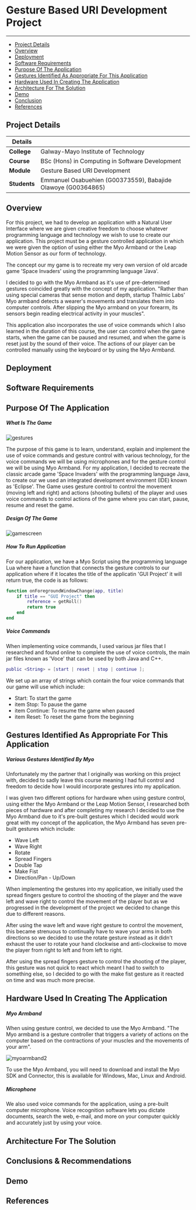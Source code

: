 # Gesture Based URI Development Project
***

* [Project Details](#details)
* [Overview](#overview)
* [Deployment](#deploy)
* [Software Requirements](#req)
* [Purpose Of The Application](#purpose)
* [Gestures Identified As Appropriate For This Application](#idges)
* [Hardware Used In Creating The Application](#hardware)
* [Architecture For The Solution](#arch)
* [Demo](#demo)
* [Conclusion](#con)
* [References](#ref)

## Project Details<a name = "details"></a>

| Details   |     |
| --- | --- |
| **College** | Galway-Mayo Institute of Technology|
| **Course** | BSc (Hons) in Computing in Software Development  |
| **Module** |  Gesture Based URI Development |
| **Students** | Emmanuel Osabuehien (G00373559), Babajide Olawoye (G00364865)|

## Overview<a name = "overview"></a>

For this project, we had to develop an application with a Natural User Interface where we are given creative freedom to choose whatever programming language and technology we wish to use to create our application. This project must be a gesture controlled application in which we were given the option of using either the Myo Armband or the Leap Motion Sensor as our form of technology.

The concept our my game is to recreate my very own version of old arcade game 'Space Invaders' using the programming language 'Java'.

I decided to go with the Myo Armband as it's use of pre-determined gestures coincided greatly with the concept of my application. "Rather than using special cameras that sense motion and depth, startup Thalmic Labs' Myo armband detects a wearer's movements and translates them into computer controls. After slipping the Myo armband on your forearm, its sensors begin reading electrical activity in your muscles".

This application also incorporates the use of voice commands which I also learned in the duration of this course, the user can control when the game starts, when the game can be paused and resumed, and when the game is reset just by the sound of their voice. The actions of our player can be controlled manually using the keyboard or by using the Myo Armband.

## Deployment<a name = "deploy"></a>

## Software Requirements<a name = "req"></a>

## Purpose Of The Application<a name = "purpose"></a>

<h5>What Is The Game</h5>

![gestures](https://user-images.githubusercontent.com/48318649/166834026-4394c098-a2cc-42f1-9e08-7691033895ca.jpg)

The purpose of this game is to learn, understand, explain and implement the use of voice commands and gesture control with various technology, for the voice commands we will be using microphones and for the gesture control we will be using Myo Armband. For my application, I decided to recreate the classic arcade game 'Space Invaders' with the programming language Java, to create our we used an integrated development environment (IDE) known as 'Eclipse'. The Game uses gesture control to control the movement (moving left and right) and actions (shooting bullets) of the player and uses voice commands to control actions of the game where you can start, pause, resume and reset the game.

<h5>Design Of The Game</h5>

![gamescreen](https://user-images.githubusercontent.com/48318649/166834187-d46878e0-9cec-4f3b-8c10-66d3e5123485.png)

<h5>How To Run Application</h5>

For our application, we have a Myo Script using the programming language Lua where have a function that connects the gesture controls to our application where if it locates the title of the applicatin 'GUI Project' it will return true, the code is as follows:

```lua
function onForegroundWindowChange(app, title)
    if title == "GUI Project" then
        reference = getRoll()
        return true
    end 
end
```

<h5>Voice Commands</h5>

When implementing voice commands, I used various jar files that I researched and found online to complete the use of voice controls, the main jar files known as 'Voce' that can be used by both Java and C++.

```lua
public <String> = [start | reset | stop | continue ];
```

We set up an array of strings which contain the four voice commands that our game will use which include:

- Start: To start the game
- item Stop: To pause the game
- item Continue: To resume the game when paused
- item Reset: To reset the game from the beginning

## Gestures Identified As Appropriate For This Application<a name = "idges"></a>

<h5>Various Gestures Identified By Myo</h5>

Unfortunately my the partner that I originally was working on this project with, decided to sadly leave this course meaning I had full control and freedom to decide how I would incorporate gestures into my application.

I was given two different options for hardware when using gesture control, using either the Myo Armband or the Leap Motion Sensor, I researched both pieces of hardware and after completing my research I decided to use the Myo Armband due to it's pre-built gestures which I decided would work great with my concept of the application, the Myo Armband has seven pre-built gestures which include:

- Wave Left
- Wave Right
- Rotate
- Spread Fingers
- Double Tap
- Make Fist
- Direction/Pan - Up/Down

When implementing the gestures into my application, we initially used the spread fingers gesture to control the shooting of the player and the wave left and wave right to control the movement of the player but as we progressed in the development of the project we decided to change this due to different reasons.

After using the wave left and wave right gesture to control the movement, this became strenuous to continually have to wave your arms in both directions so we decided to use the rotate gesture instead as it didn't exhaust the user to rotate your hand clockwise and anti-clockwise to move the player from right to left and from left to right.

After using the spread fingers gesture to control the shooting of the player, this gesture was not quick to react which meant I had to switch to something else, so I decided to go with the make fist gesture as it reacted on time and was much more precise.

## Hardware Used In Creating The Application<a name = "hardware"></a>

<h5>Myo Armband</h5>

When using gesture control, we decided to use the Myo Armband. "The Myo armband is a gesture controller that triggers a variety of actions on the computer based on the contractions of your muscles and the movements of your arm".

![myoarmband2](https://user-images.githubusercontent.com/48318649/166835268-a8796d90-cfba-4a87-98b1-5028ca931cfa.jpg)

To use the Myo Armband, you will need to download and install the Myo SDK and Connector, this is available for Windows, Mac, Linux and Android.

<h5>Microphone</h5>

We also used voice commands for the application, using a pre-built computer microphone. Voice recognition software lets you dictate documents, search the web, e-mail, and more on your computer quickly and accurately just by using your voice.

## Architecture For The Solution<a name = "arch"></a>

## Conclusions & Recommendations<a name = "con"></a>

## Demo<a name = "demo"></a>

## References<a name = "ref"></a>
